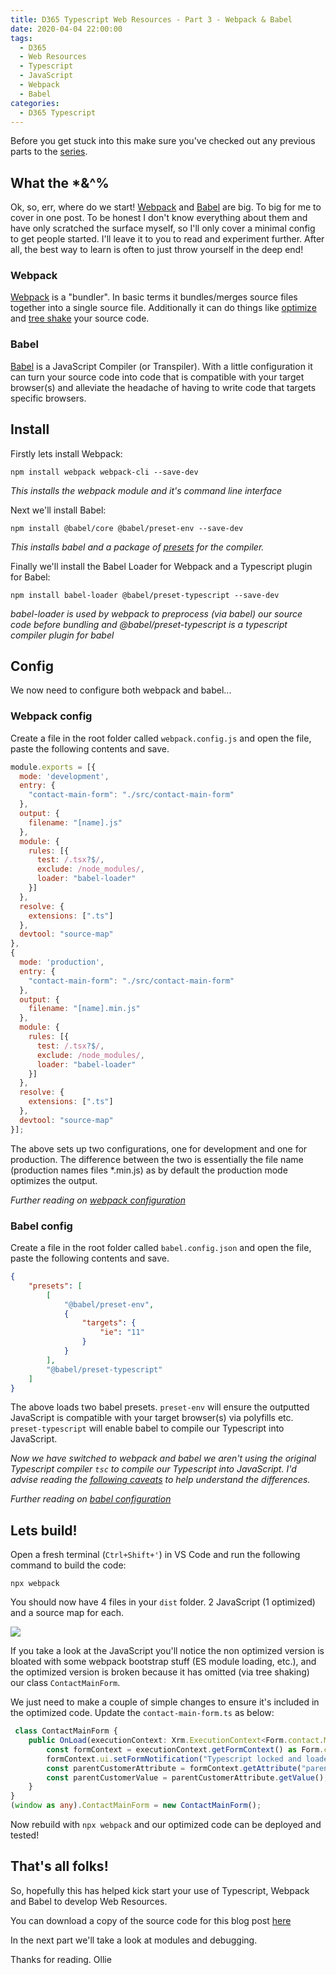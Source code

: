 ```yaml
---
title: D365 Typescript Web Resources - Part 3 - Webpack & Babel
date: 2020-04-04 22:00:00
tags:
  - D365
  - Web Resources
  - Typescript
  - JavaScript
  - Webpack
  - Babel
categories:
  - D365 Typescript
---
```


Before you get stuck into this make sure you've checked out any previous parts to the [series](/categories/D365-Typescript/).

## What the *&^%

Ok, so, err, where do we start! [Webpack](https://webpack.js.org/) and [Babel](https://babeljs.io/) are big. To big for me to cover in one post. To be honest I don't know everything about them and have only scratched the surface myself, so I'll only cover a minimal config to get people started. I'll leave it to you to read and experiment further. After all, the best way to learn is often to just throw yourself in the deep end!

### Webpack

[Webpack](https://webpack.js.org/) is a "bundler". In basic terms it bundles/merges source files together into a single source file. Additionally it can do things like [optimize](https://webpack.js.org/configuration/optimization/) and [tree shake](https://webpack.js.org/guides/tree-shaking/#root) your source code.

### Babel

[Babel](https://babeljs.io/) is a JavaScript Compiler (or Transpiler). With a little configuration it can turn your source code into code that is compatible with your target browser(s) and alleviate the headache of having to write code that targets specific browsers. 

## Install

Firstly lets install Webpack:
```
npm install webpack webpack-cli --save-dev
```
*This installs the webpack module and it's command line interface*

Next we'll install Babel:
```
npm install @babel/core @babel/preset-env --save-dev
```
*This installs babel and a package of [presets](https://babeljs.io/docs/en/babel-preset-env) for the compiler.*

Finally we'll install the Babel Loader for Webpack and a Typescript plugin for Babel:
```
npm install babel-loader @babel/preset-typescript --save-dev
```
*babel-loader is used by webpack to preprocess (via babel) our source code before bundling and @babel/preset-typescript is a typescript compiler plugin for babel*

## Config
We now need to configure both webpack and babel...
### Webpack config
Create a file in the root folder called `webpack.config.js` and open the file, paste the following contents and save.
```javascript
module.exports = [{
  mode: 'development',
  entry: {
    "contact-main-form": "./src/contact-main-form"
  },
  output: {
    filename: "[name].js"
  },
  module: {
    rules: [{
      test: /.tsx?$/,
      exclude: /node_modules/,
      loader: "babel-loader"
    }]
  },
  resolve: {
    extensions: [".ts"]
  },
  devtool: "source-map"
},
{
  mode: 'production',
  entry: {
    "contact-main-form": "./src/contact-main-form"
  },
  output: {
    filename: "[name].min.js"
  },
  module: {
    rules: [{
      test: /.tsx?$/,
      exclude: /node_modules/,
      loader: "babel-loader"
    }]
  },
  resolve: {
    extensions: [".ts"]
  },
  devtool: "source-map"
}];
```
The above sets up two configurations, one for development and one for production. The difference between the two is essentially the file name (production names files *.min.js) as by default the production mode optimizes the output.  

*Further reading on [webpack configuration](https://webpack.js.org/configuration/)*

### Babel config
Create a file in the root folder called `babel.config.json` and open the file, paste the following contents and save.
```json
{
    "presets": [
        [
            "@babel/preset-env",
            {
                "targets": {
                    "ie": "11"
                }
            }
        ],
        "@babel/preset-typescript"
    ]
}
```
The above loads two babel presets. `preset-env` will ensure the outputted JavaScript is compatible with your target browser(s) via polyfills etc. `preset-typescript` will enable babel to compile our Typescript into JavaScript.

*Now we have switched to webpack and babel we aren't using the original Typescript compiler `tsc` to compile our Typescript into JavaScript. I'd advise reading the [following caveats](https://babeljs.io/docs/en/babel-plugin-transform-typescript#caveats) to help understand the differences.*

*Further reading on [babel configuration](https://babeljs.io/docs/en/configuration)*

## Lets build!
Open a fresh terminal (`Ctrl+Shift+'`) in VS Code and run the following command to build the code:
```
npx webpack
```
You should now have 4 files in your `dist` folder. 2 JavaScript (1 optimized) and a source map for each. 

![](build-output.png)

If you take a look at the JavaScript you'll notice the non optimized version is bloated with some webpack bootstrap stuff (ES module loading, etc.), and the optimized version is broken because it has omitted (via tree shaking) our class `ContactMainForm`.

We just need to make a couple of simple changes to ensure it's included in the optimized code. Update the `contact-main-form.ts` as below:
```typescript
 class ContactMainForm {
    public OnLoad(executionContext: Xrm.ExecutionContext<Form.contact.Main.Contact, any>) {
        const formContext = executionContext.getFormContext() as Form.contact.Main.Contact;
        formContext.ui.setFormNotification("Typescript locked and loaded!", "INFO", "ts-msg");
        const parentCustomerAttribute = formContext.getAttribute("parentcustomerid");
        const parentCustomerValue = parentCustomerAttribute.getValue();
    }
}
(window as any).ContactMainForm = new ContactMainForm();
```

Now rebuild with `npx webpack` and our optimized code can be deployed and tested!

## That's all folks!
So, hopefully this has helped kick start your use of Typescript, Webpack and Babel to develop Web Resources.

You can download a copy of the source code for this blog post [here](d365ts-pt3.zip)

In the next part we'll take a look at modules and debugging.

Thanks for reading.
Ollie